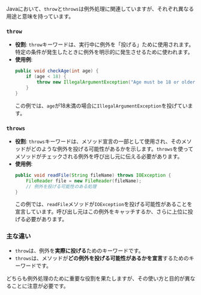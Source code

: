 Javaにおいて、`throw`と`throws`は例外処理に関連していますが、それぞれ異なる用途と意味を持っています。

### `throw`
- **役割**: `throw`キーワードは、実行中に例外を「投げる」ために使用されます。特定の条件が発生したときに例外を明示的に発生させるために使われます。
- **使用例**:
  ```java
  public void checkAge(int age) {
      if (age < 18) {
          throw new IllegalArgumentException("Age must be 18 or older.");
      }
  }
  ```
  この例では、`age`が18未満の場合に`IllegalArgumentException`を投げています。

### `throws`
- **役割**: `throws`キーワードは、メソッド宣言の一部として使用され、そのメソッドがどのような例外を投げる可能性があるかを示します。`throws`を使ってメソッドがチェックされる例外を呼び出し元に伝える必要があります。
- **使用例**:
  ```java
  public void readFile(String fileName) throws IOException {
      FileReader file = new FileReader(fileName);
      // 例外を投げる可能性のある処理
  }
  ```
  この例では、`readFile`メソッドが`IOException`を投げる可能性があることを宣言しています。呼び出し元はこの例外をキャッチするか、さらに上位に投げる必要があります。

### 主な違い
- `throw`は、例外を**実際に投げる**ためのキーワードです。
- `throws`は、メソッドが**どの例外を投げる可能性があるかを宣言**するためのキーワードです。

どちらも例外処理のために重要な役割を果たしますが、その使い方と目的が異なることに注意が必要です。
